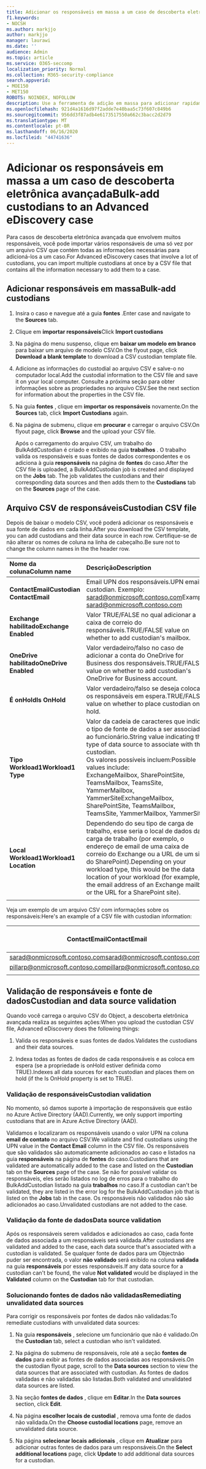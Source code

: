 ```yaml
---
title: Adicionar os responsáveis em massa a um caso de descoberta eletrônica avançada
f1.keywords:
- NOCSH
ms.author: markjjo
author: markjjo
manager: laurawi
ms.date: ''
audience: Admin
ms.topic: article
ms.service: O365-seccomp
localization_priority: Normal
ms.collection: M365-security-compliance
search.appverid:
- MOE150
- MET150
ROBOTS: NOINDEX, NOFOLLOW
description: Use a ferramenta de adição em massa para adicionar rapidamente vários responsáveis e suas fontes de dados associadas a um caso na descoberta eletrônica avançada.
ms.openlocfilehash: 921d4a1616d97f2adde7e40baa5c73f607c849b6
ms.sourcegitcommit: 956dd3f87adb4e6173517550a662c3bacc2d2d79
ms.translationtype: MT
ms.contentlocale: pt-BR
ms.lasthandoff: 06/16/2020
ms.locfileid: "44741636"
---
```

# <a name="bulk-add-custodians-to-an-advanced-ediscovery-case"></a><span data-ttu-id="2cc52-103">Adicionar os responsáveis em massa a um caso de descoberta eletrônica avançada</span><span class="sxs-lookup"><span data-stu-id="2cc52-103">Bulk-add custodians to an Advanced eDiscovery case</span></span>

<span data-ttu-id="2cc52-104">Para casos de descoberta eletrônica avançada que envolvem muitos responsáveis, você pode importar vários responsáveis de uma só vez por um arquivo CSV que contém todas as informações necessárias para adicioná-los a um caso.</span><span class="sxs-lookup"><span data-stu-id="2cc52-104">For Advanced eDiscovery cases that involve a lot of custodians, you can import multiple custodians at once by a CSV file that contains all the information necessary to add them to a case.</span></span>

## <a name="bulk-add-custodians"></a><span data-ttu-id="2cc52-105">Adicionar responsáveis em massa</span><span class="sxs-lookup"><span data-stu-id="2cc52-105">Bulk-add custodians</span></span>

1. <span data-ttu-id="2cc52-106">Insira o caso e navegue até a guia **fontes** .</span><span class="sxs-lookup"><span data-stu-id="2cc52-106">Enter case and navigate to the **Sources** tab.</span></span>

2. <span data-ttu-id="2cc52-107">Clique em **importar responsáveis**</span><span class="sxs-lookup"><span data-stu-id="2cc52-107">Click **Import custodians**</span></span>

3. <span data-ttu-id="2cc52-108">Na página do menu suspenso, clique em **baixar um modelo em branco** para baixar um arquivo de modelo CSV.</span><span class="sxs-lookup"><span data-stu-id="2cc52-108">On the flyout page, click **Download a blank template** to download a CSV custodian template file.</span></span>

4. <span data-ttu-id="2cc52-109">Adicione as informações do custodial ao arquivo CSV e salve-o no computador local.</span><span class="sxs-lookup"><span data-stu-id="2cc52-109">Add the custodial information to the CSV file and save it on your local computer.</span></span> <span data-ttu-id="2cc52-110">Consulte a próxima seção para obter informações sobre as propriedades no arquivo CSV.</span><span class="sxs-lookup"><span data-stu-id="2cc52-110">See the next section for information about the properties in the CSV file.</span></span>

5. <span data-ttu-id="2cc52-111">Na guia **fontes** , clique em **importar os responsáveis** novamente.</span><span class="sxs-lookup"><span data-stu-id="2cc52-111">On the **Sources** tab, click **Import Custodians** again.</span></span> 
6. <span data-ttu-id="2cc52-112">Na página de submenu, clique em **procurar** e carregar o arquivo CSV.</span><span class="sxs-lookup"><span data-stu-id="2cc52-112">On flyout page, click **Browse** and the upload your CSV file.</span></span>

   <span data-ttu-id="2cc52-113">Após o carregamento do arquivo CSV, um trabalho do BulkAddCustodian é criado e exibido na guia **trabalhos** . O trabalho valida os responsáveis e suas fontes de dados correspondentes e os adiciona à guia **responsáveis** na página de **fontes** do caso.</span><span class="sxs-lookup"><span data-stu-id="2cc52-113">After the CSV file is uploaded, a BulkAddCustodian job is created and displayed on the **Jobs** tab. The job validates the custodians and their corresponding data sources and then adds them to the **Custodians** tab on the **Sources** page of the case.</span></span>

## <a name="custodian-csv-file"></a><span data-ttu-id="2cc52-114">Arquivo CSV de responsáveis</span><span class="sxs-lookup"><span data-stu-id="2cc52-114">Custodian CSV file</span></span>

<span data-ttu-id="2cc52-115">Depois de baixar o modelo CSV, você poderá adicionar os responsáveis e sua fonte de dados em cada linha.</span><span class="sxs-lookup"><span data-stu-id="2cc52-115">After you download the CSV template, you can add custodians and their data source in each row.</span></span> <span data-ttu-id="2cc52-116">Certifique-se de não alterar os nomes de coluna na linha de cabeçalho.</span><span class="sxs-lookup"><span data-stu-id="2cc52-116">Be sure not to change the column names in the the header row.</span></span>

| <span data-ttu-id="2cc52-117">Nome da coluna</span><span class="sxs-lookup"><span data-stu-id="2cc52-117">Column name</span></span>|<span data-ttu-id="2cc52-118">Descrição</span><span class="sxs-lookup"><span data-stu-id="2cc52-118">Description</span></span>|
|:------- |:------------------------------------------------------------|
|<span data-ttu-id="2cc52-119">**ContactEmail**</span><span class="sxs-lookup"><span data-stu-id="2cc52-119">**Custodian ContactEmail**</span></span>     | <span data-ttu-id="2cc52-120">Email UPN dos responsáveis.</span><span class="sxs-lookup"><span data-stu-id="2cc52-120">UPN email of custodian.</span></span> <span data-ttu-id="2cc52-121">Exemplo: sarad@onmicrosoft.contoso.com</span><span class="sxs-lookup"><span data-stu-id="2cc52-121">Example: sarad@onmicrosoft.contoso.com</span></span>           |
|<span data-ttu-id="2cc52-122">**Exchange habilitado**</span><span class="sxs-lookup"><span data-stu-id="2cc52-122">**Exchange Enabled**</span></span> | <span data-ttu-id="2cc52-123">Valor TRUE/FALSE no qual adicionar a caixa de correio do responsáveis.</span><span class="sxs-lookup"><span data-stu-id="2cc52-123">TRUE/FALSE value on whether to add custodian's mailbox.</span></span>      |
|<span data-ttu-id="2cc52-124">**OneDrive habilitado**</span><span class="sxs-lookup"><span data-stu-id="2cc52-124">**OneDrive Enabled**</span></span> | <span data-ttu-id="2cc52-125">Valor verdadeiro/falso no caso de adicionar a conta do OneDrive for Business dos responsáveis.</span><span class="sxs-lookup"><span data-stu-id="2cc52-125">TRUE/FALSE value on whether to add custodian's OneDrive for Business account.</span></span> |
|<span data-ttu-id="2cc52-126">**É onHold**</span><span class="sxs-lookup"><span data-stu-id="2cc52-126">**Is OnHold**</span></span>        | <span data-ttu-id="2cc52-127">Valor verdadeiro/falso se deseja colocar os responsáveis em espera.</span><span class="sxs-lookup"><span data-stu-id="2cc52-127">TRUE/FALSE value on whether to place custodian on hold.</span></span>       |
|<span data-ttu-id="2cc52-128">**Tipo Workload1**</span><span class="sxs-lookup"><span data-stu-id="2cc52-128">**Workload1 Type**</span></span>         | <span data-ttu-id="2cc52-129">Valor da cadeia de caracteres que indica o tipo de fonte de dados a ser associado ao funcionário.</span><span class="sxs-lookup"><span data-stu-id="2cc52-129">String value indicating the type of data source to associate with the custodian.</span></span> <br /><span data-ttu-id="2cc52-130">Os valores possíveis incluem:</span><span class="sxs-lookup"><span data-stu-id="2cc52-130">Possible values include:</span></span> <br /><span data-ttu-id="2cc52-131">ExchangeMailbox, SharePointSite, TeamsMailbox, TeamsSite, YammerMailbox, YammerSite</span><span class="sxs-lookup"><span data-stu-id="2cc52-131">ExchangeMailbox, SharePointSite, TeamsMailbox, TeamsSite, YammerMailbox, YammerSite</span></span> |
|<span data-ttu-id="2cc52-132">**Local Workload1**</span><span class="sxs-lookup"><span data-stu-id="2cc52-132">**Workload1 Location**</span></span>     | <span data-ttu-id="2cc52-133">Dependendo do seu tipo de carga de trabalho, esse seria o local de dados da carga de trabalho (por exemplo, o endereço de email de uma caixa de correio do Exchange ou a URL de um site do SharePoint).</span><span class="sxs-lookup"><span data-stu-id="2cc52-133">Depending on your workload type, this would be the data location of your workload (for example, the email address of an Exchange mailbox or the URL for a SharePoint site).</span></span> |
|||

<span data-ttu-id="2cc52-134">Veja um exemplo de um arquivo CSV com informações sobre os responsáveis:</span><span class="sxs-lookup"><span data-stu-id="2cc52-134">Here's an example of a CSV file with custodian information:</span></span>  

| <span data-ttu-id="2cc52-135">ContactEmail</span><span class="sxs-lookup"><span data-stu-id="2cc52-135">ContactEmail</span></span>      | <span data-ttu-id="2cc52-136">Exchange habilitado</span><span class="sxs-lookup"><span data-stu-id="2cc52-136">Exchange Enabled</span></span> | <span data-ttu-id="2cc52-137">OneDrive habilitado</span><span class="sxs-lookup"><span data-stu-id="2cc52-137">OneDrive Enabled</span></span> | <span data-ttu-id="2cc52-138">É onHold</span><span class="sxs-lookup"><span data-stu-id="2cc52-138">Is OnHold</span></span> | <span data-ttu-id="2cc52-139">Tipo Workload1</span><span class="sxs-lookup"><span data-stu-id="2cc52-139">Workload1 Type</span></span> | <span data-ttu-id="2cc52-140">Local Workload1</span><span class="sxs-lookup"><span data-stu-id="2cc52-140">Workload1 Location</span></span>             |
| ----------------- | ---------------- | ---------------- | --------- | -------------- | ------------------------------ |
|<span data-ttu-id="2cc52-141">sarad@onmicrosoft.contoso.com</span><span class="sxs-lookup"><span data-stu-id="2cc52-141">sarad@onmicrosoft.contoso.com</span></span> | <span data-ttu-id="2cc52-142">TRUE</span><span class="sxs-lookup"><span data-stu-id="2cc52-142">TRUE</span></span>             | <span data-ttu-id="2cc52-143">TRUE</span><span class="sxs-lookup"><span data-stu-id="2cc52-143">TRUE</span></span>             | <span data-ttu-id="2cc52-144">TRUE</span><span class="sxs-lookup"><span data-stu-id="2cc52-144">TRUE</span></span>      | <span data-ttu-id="2cc52-145">SharePointSite</span><span class="sxs-lookup"><span data-stu-id="2cc52-145">SharePointSite</span></span> | https://contoso.sharepoint.com |
|<span data-ttu-id="2cc52-146">pillarp@onmicrosoft.contoso.com</span><span class="sxs-lookup"><span data-stu-id="2cc52-146">pillarp@onmicrosoft.contoso.com</span></span> | <span data-ttu-id="2cc52-147">TRUE</span><span class="sxs-lookup"><span data-stu-id="2cc52-147">TRUE</span></span>             | <span data-ttu-id="2cc52-148">TRUE</span><span class="sxs-lookup"><span data-stu-id="2cc52-148">TRUE</span></span>             | <span data-ttu-id="2cc52-149">TRUE</span><span class="sxs-lookup"><span data-stu-id="2cc52-149">TRUE</span></span>      | |  |
||||||

## <a name="custodian-and-data-source-validation"></a><span data-ttu-id="2cc52-150">Validação de responsáveis e fonte de dados</span><span class="sxs-lookup"><span data-stu-id="2cc52-150">Custodian and data source validation</span></span>

<span data-ttu-id="2cc52-151">Quando você carrega o arquivo CSV do Object, a descoberta eletrônica avançada realiza as seguintes ações:</span><span class="sxs-lookup"><span data-stu-id="2cc52-151">When you upload the custodian CSV file, Advanced eDiscovery does the following things:</span></span>

1. <span data-ttu-id="2cc52-152">Valida os responsáveis e suas fontes de dados.</span><span class="sxs-lookup"><span data-stu-id="2cc52-152">Validates the custodians and their data sources.</span></span> 

2. <span data-ttu-id="2cc52-153">Indexa todas as fontes de dados de cada responsáveis e as coloca em espera (se a propriedade is onHold estiver definida como TRUE).</span><span class="sxs-lookup"><span data-stu-id="2cc52-153">Indexes all data sources for each custodian and places them on hold (if the Is OnHold property is set to TRUE).</span></span>

### <a name="custodian-validation"></a><span data-ttu-id="2cc52-154">Validação de responsáveis</span><span class="sxs-lookup"><span data-stu-id="2cc52-154">Custodian validation</span></span>

<span data-ttu-id="2cc52-155">No momento, só damos suporte à importação de responsáveis que estão no Azure Active Directory (AAD).</span><span class="sxs-lookup"><span data-stu-id="2cc52-155">Currently, we only support importing custodians that are in Azure Active Directory (AAD).</span></span>

<span data-ttu-id="2cc52-156">Validamos e localizaram os responsáveis usando o valor UPN na coluna **email de contato** no arquivo CSV.</span><span class="sxs-lookup"><span data-stu-id="2cc52-156">We validate and find custodians using the UPN value in the **Contact Email** column in the CSV file.</span></span> <span data-ttu-id="2cc52-157">Os responsáveis que são validados são automaticamente adicionados ao caso e listados na guia **responsáveis** na página de **fontes** do caso.</span><span class="sxs-lookup"><span data-stu-id="2cc52-157">Custodians that are validated are automatically added to the case and listed on the **Custodian** tab on the **Sources** page of the case.</span></span> <span data-ttu-id="2cc52-158">Se não for possível validar os responsáveis, eles serão listados no log de erros para o trabalho do BulkAddCustodian listado na guia **trabalhos** no caso.</span><span class="sxs-lookup"><span data-stu-id="2cc52-158">If a custodian can't be validated, they are listed in the error log for the BulkAddCustodian job that is listed on the **Jobs** tab in the case.</span></span> <span data-ttu-id="2cc52-159">Os responsáveis não validados não são adicionados ao caso.</span><span class="sxs-lookup"><span data-stu-id="2cc52-159">Unvalidated custodians are not added to the case.</span></span>

### <a name="data-source-validation"></a><span data-ttu-id="2cc52-160">Validação da fonte de dados</span><span class="sxs-lookup"><span data-stu-id="2cc52-160">Data source validation</span></span>

<span data-ttu-id="2cc52-161">Após os responsáveis serem validados e adicionados ao caso, cada fonte de dados associada a um responsáveis será validada.</span><span class="sxs-lookup"><span data-stu-id="2cc52-161">After custodians are validated and added to the case, each data source that's associated with a custodian is validated.</span></span> <span data-ttu-id="2cc52-162">Se qualquer fonte de dados para um Objectnão puder ser encontrada, o valor **não validado** será exibido na coluna **validada** na guia **responsáveis** por esses responsáveis.</span><span class="sxs-lookup"><span data-stu-id="2cc52-162">If any data source for a custodian can't be found, the value **Not validated** would be displayed in the **Validated** column on the **Custodian** tab for that custodian.</span></span>

### <a name="remediating-unvalidated-data-sources"></a><span data-ttu-id="2cc52-163">Solucionando fontes de dados não validadas</span><span class="sxs-lookup"><span data-stu-id="2cc52-163">Remediating unvalidated data sources</span></span>

<span data-ttu-id="2cc52-164">Para corrigir os responsáveis por fontes de dados não validadas:</span><span class="sxs-lookup"><span data-stu-id="2cc52-164">To remediate custodians with unvalidated data sources:</span></span> 

1. <span data-ttu-id="2cc52-165">Na guia **responsáveis** , selecione um funcionário que não é validado.</span><span class="sxs-lookup"><span data-stu-id="2cc52-165">On the **Custodian** tab, select a custodian who isn't validated.</span></span>

2. <span data-ttu-id="2cc52-166">Na página do submenu de responsáveis, role até a seção **fontes de dados** para exibir as fontes de dados associadas aos responsáveis.</span><span class="sxs-lookup"><span data-stu-id="2cc52-166">On the custodian flyout page, scroll to the **Data sources** section to view the data sources that are associated with custodian.</span></span> <span data-ttu-id="2cc52-167">As fontes de dados validadas e não validadas são listadas.</span><span class="sxs-lookup"><span data-stu-id="2cc52-167">Both validated and unvalidated data sources are listed.</span></span>

3. <span data-ttu-id="2cc52-168">Na seção **fontes de dados** , clique em **Editar**.</span><span class="sxs-lookup"><span data-stu-id="2cc52-168">In the **Data sources** section, click **Edit**.</span></span>

4. <span data-ttu-id="2cc52-169">Na página **escolher locais de custodial** , remova uma fonte de dados não validada.</span><span class="sxs-lookup"><span data-stu-id="2cc52-169">On the **Choose custodial locations** page, remove an unvalidated data source.</span></span>

5. <span data-ttu-id="2cc52-170">Na página **selecionar locais adicionais** , clique em **Atualizar** para adicionar outras fontes de dados para um responsáveis.</span><span class="sxs-lookup"><span data-stu-id="2cc52-170">On the **Select additional locations** page, click **Update** to add additional data sources for a custodian.</span></span>
